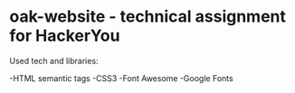 # oak-website - technical assignment for HackerYou

Used tech and libraries:

  -HTML semantic tags
  -CSS3
  -Font Awesome
  -Google Fonts


